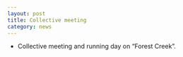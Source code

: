 ```yaml
---
layout: post
title: Collective meeting
category: news
---
```


* Collective meeting and running day on “Forest Creek”.